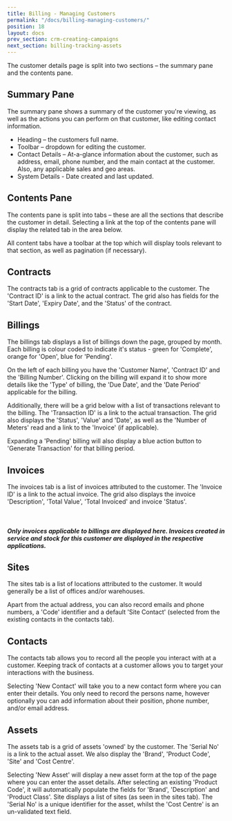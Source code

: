 ```yaml
---
title: Billing - Managing Customers
permalink: "/docs/billing-managing-customers/"
position: 18
layout: docs
prev_section: crm-creating-campaigns
next_section: billing-tracking-assets
---
```


The customer details page is split into two sections – the summary pane and the contents pane.

## Summary Pane

The summary pane shows a summary of the customer you're viewing, as well as the actions you can perform on that customer, like editing contact information.

* Heading – the customers full name.
* Toolbar – dropdown for editing the customer.
* Contact Details – At-a-glance information about the customer, such as address, email, phone number, and the main contact at the customer. Also, any applicable sales and geo areas.
* System Details - Date created and last updated.

## Contents Pane

The contents pane is split into tabs – these are all the sections that describe the customer in detail. Selecting a link at the top of the contents pane will display the related tab in the area below.

All content tabs have a toolbar at the top which will display tools relevant to that section, as well as pagination (if necessary).

## Contracts

The contracts tab is a grid of contracts applicable to the customer. The 'Contract ID' is a link to the actual contract. The grid also has fields for the 'Start Date', 'Expiry Date', and the 'Status' of the contract.

## Billings

The billings tab displays a list of billings down the page, grouped by month. Each billing is colour coded to indicate it's status - green for 'Complete', orange for 'Open', blue for 'Pending'.

On the left of each billing you have the 'Customer Name', 'Contract ID' and the 'Billing Number'. Clicking on the billing will expand it to show more details like the 'Type' of billing, the 'Due Date', and the 'Date Period' applicable for the billing.

Additionally, there will be a grid below with a list of transactions relevant to the billing. The 'Transaction ID' is a link to the actual transaction. The grid also displays the 'Status', 'Value' and 'Date', as well as the 'Number of Meters' read and a link to the 'Invoice' (if applicable).

Expanding a 'Pending' billing will also display a blue action button to 'Generate Transaction' for that billing period.

## Invoices

The invoices tab is a list of invoices attributed to the customer. The 'Invoice ID' is a link to the actual invoice. The grid also displays the invoice 'Description', 'Total Value', 'Total Invoiced' and invoice 'Status'.

<div class="note info">
  <span class="fa fa-quote-left fa-lg">&nbsp;</span>
  <h5>Only invoices applicable to billings are displayed here. Invoices created in service and stock for this customer are displayed in the respective applications.</h5>
</div>

## Sites

The sites tab is a list of locations attributed to the customer. It would generally be a list of offices and/or warehouses.

Apart from the actual address, you can also record emails and phone numbers, a 'Code' identifier and a default 'Site Contact' (selected from the existing contacts in the contacts tab).

## Contacts

The contacts tab allows you to record all the people you interact with at a customer. Keeping track of contacts at a customer allows you to target your interactions with the business.

Selecting 'New Contact' will take you to a new contact form where you can enter their details. You only need to record the persons name, however optionally you can add information about their position, phone number, and/or email address.

## Assets

The assets tab is a grid of assets 'owned' by the customer. The 'Serial No' is a link to the actual asset. We also display the 'Brand', 'Product Code', 'Site' and 'Cost Centre'.

Selecting 'New Asset' will display a new asset form at the top of the page where you can enter the asset details. After selecting an existing 'Product Code', it will automatically populate the fields for 'Brand', 'Description' and 'Product Class'. Site displays a list of sites (as seen in the sites tab). The 'Serial No' is a unique identifier for the asset, whilst the 'Cost Centre' is an un-validated text field.
